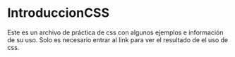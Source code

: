 # IntroduccionCSS

Este es un archivo de práctica de css con algunos ejemplos e información de su uso.
Solo es necesario entrar al link para ver el resultado de el uso de css.